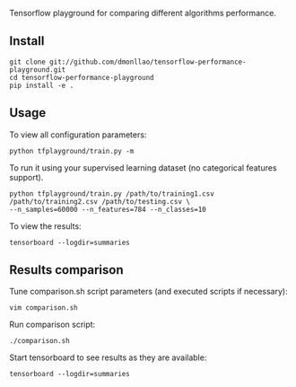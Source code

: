 Tensorflow playground for comparing different algorithms performance.

## Install

    git clone git://github.com/dmonllao/tensorflow-performance-playground.git
    cd tensorflow-performance-playground
    pip install -e .


## Usage

To view all configuration parameters:

    python tfplayground/train.py -m

To run it using your supervised learning dataset (no categorical features support).

    python tfplayground/train.py /path/to/training1.csv /path/to/training2.csv /path/to/testing.csv \
    --n_samples=60000 --n_features=784 --n_classes=10

To view the results:

    tensorboard --logdir=summaries


## Results comparison

Tune comparison.sh script parameters (and executed scripts if necessary):

    vim comparison.sh

Run comparison script:

    ./comparison.sh

Start tensorboard to see results as they are available:

    tensorboard --logdir=summaries
